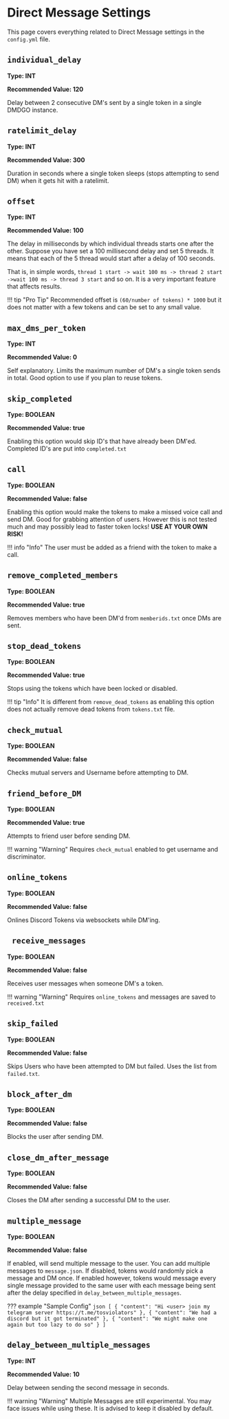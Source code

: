 # Direct Message Settings
This page covers everything related to Direct Message settings in the `config.yml` file.

## `individual_delay`
**Type: INT**

**Recommended Value: 120**

Delay between 2 consecutive DM's sent by a single token in a single DMDGO instance.

## `ratelimit_delay`
**Type: INT**

**Recommended Value: 300**

Duration in seconds where a single token sleeps (stops attempting to send DM) when it gets hit with a ratelimit.

## `offset`
**Type: INT**

**Recommended Value: 100**

The delay in milliseconds by which individual threads starts one after the other. Suppose you have set a 100 millisecond delay and set 5 threads. It means that each of the 5 thread would start after a delay of 100 seconds. 

That is, in simple words, `thread 1 start -> wait 100 ms -> thread 2 start ->wait 100 ms -> thread 3 start` and so on. It is a very important feature that affects results.

!!! tip "Pro Tip"
    Recommended offset is `(60/number of tokens) * 1000` but it does not matter with a few tokens and can be set to any small value.


## `max_dms_per_token`
**Type: INT**

**Recommended Value: 0**

Self explanatory. Limits the maximum number of DM's a single token sends in total. Good option to use if you plan to reuse tokens.

## `skip_completed`
**Type: BOOLEAN**

**Recommended Value: true**

Enabling this option would skip ID's that have already been DM'ed. Completed ID's are put into `completed.txt`


## `call`
**Type: BOOLEAN**

**Recommended Value: false**

Enabling this option would make the tokens to make a missed voice call and send DM. Good for grabbing attention of users. However this is not tested much and may possibly lead to faster token locks! **USE AT YOUR OWN RISK!**

!!! info "Info"
    The user must be added as a friend with the token to make a call.


## `remove_completed_members`
**Type: BOOLEAN**

**Recommended Value: true**

Removes members who have been DM'd from `memberids.txt` once DMs are sent.

## `stop_dead_tokens`
**Type: BOOLEAN**

**Recommended Value: true**

Stops using the tokens which have been locked or disabled.

!!! tip "Info"
    It is different from `remove_dead_tokens` as enabling this option does not actually remove dead tokens from `tokens.txt` file.


## `check_mutual`
**Type: BOOLEAN**

**Recommended Value: false**

Checks mutual servers and Username before attempting to DM.

## `friend_before_DM`
**Type: BOOLEAN**

**Recommended Value: true**

Attempts to friend user before sending DM.

!!! warning "Warning"
    Requires `check_mutual` enabled to get username and discriminator.


## `online_tokens`
**Type: BOOLEAN**

**Recommended Value: false**

Onlines Discord Tokens via websockets while DM'ing.

## ` receive_messages`
**Type: BOOLEAN**

**Recommended Value: false**

Receives user messages when someone DM's a token.

!!! warning "Warning"
    Requires `online_tokens` and messages are saved to `received.txt`


## `skip_failed`
**Type: BOOLEAN**

**Recommended Value: false**

Skips Users who have been attempted to DM but failed. Uses the list from `failed.txt`.

## `block_after_dm`
**Type: BOOLEAN**

**Recommended Value: false**

Blocks the user after sending DM.

## `close_dm_after_message`
**Type: BOOLEAN**

**Recommended Value: false**

Closes the DM after sending a successful DM to the user.

## `multiple_message`
**Type: BOOLEAN**

**Recommended Value: false**

If enabled, will send multiple message to the user. You can add multiple messages to `message.json`. If disabled, tokens would randomly pick a message and DM once. If enabled however, tokens would message every single message provided to the same user with each message being sent after the delay specified in `delay_between_multiple_messages`.

??? example "Sample Config"
    ```json
    [
      {
        "content": "Hi <user> join my telegram server https://t.me/tosviolators"
      },
      {
        "content": "We had a discord but it got terminated"
      },
      {
        "content": "We might make one again but too lazy to do so"
      }
    ]
    ```




## `delay_between_multiple_messages`
**Type: INT**

**Recommended Value: 10**

Delay between sending the second message in seconds.

!!! warning "Warning"
    Multiple Messages are still experimental. You may face issues while using these. It is advised to keep it disabled by default.
